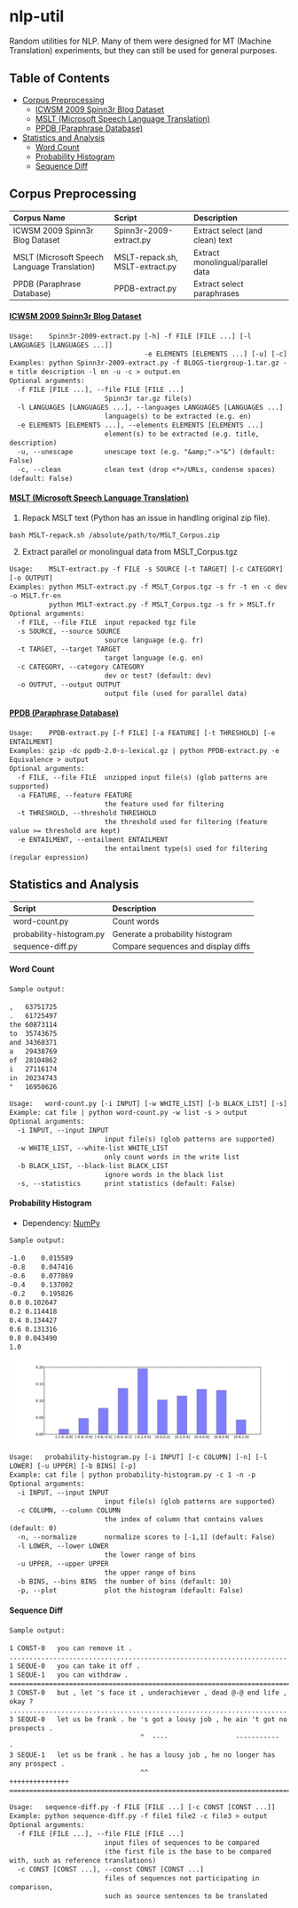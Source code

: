 # nlp-util
Random utilities for NLP. Many of them were designed for MT (Machine Translation) experiments, but they can still be used for general purposes.

## Table of Contents

- [Corpus Preprocessing](#corpus-preprocessing)
  * [ICWSM 2009 Spinn3r Blog Dataset](#icwsm-2009-spinn3r-blog-dataset)
  * [MSLT (Microsoft Speech Language Translation)](#mslt-microsoft-speech-language-translation)
  * [PPDB (Paraphrase Database)](#ppdb-paraphrase-database)
- [Statistics and Analysis](#statistics-and-analysis)
  * [Word Count](#word-count)
  * [Probability Histogram](#probability-histogram)
  * [Sequence Diff](#sequence-diff)

## Corpus Preprocessing

| Corpus Name | Script | Description |
| :---------- | :----- | :---------- |
| ICWSM 2009 Spinn3r Blog Dataset | Spinn3r-2009-extract.py | Extract select (and clean) text |
| MSLT (Microsoft Speech Language Translation) | MSLT-repack.sh, MSLT-extract.py | Extract monolingual/parallel data |
| PPDB (Paraphrase Database) | PPDB-extract.py | Extract select paraphrases |

#### [ICWSM 2009 Spinn3r Blog Dataset](http://www.icwsm.org/data/)
```
Usage:    Spinn3r-2009-extract.py [-h] -f FILE [FILE ...] [-l LANGUAGES [LANGUAGES ...]]
                                  -e ELEMENTS [ELEMENTS ...] [-u] [-c]
Examples: python Spinn3r-2009-extract.py -f BLOGS-tiergroup-1.tar.gz -e title description -l en -u -c > output.en
Optional arguments:
  -f FILE [FILE ...], --file FILE [FILE ...]
                        Spinn3r tar.gz file(s)
  -l LANGUAGES [LANGUAGES ...], --languages LANGUAGES [LANGUAGES ...]
                        language(s) to be extracted (e.g. en)
  -e ELEMENTS [ELEMENTS ...], --elements ELEMENTS [ELEMENTS ...]
                        element(s) to be extracted (e.g. title, description)
  -u, --unescape        unescape text (e.g. "&amp;"->"&") (default: False)
  -c, --clean           clean text (drop <*>/URLs, condense spaces) (default: False)
```

#### [MSLT (Microsoft Speech Language Translation)](https://github.com/MicrosoftTranslator/MSLT-Corpus)
1. Repack MSLT text (Python has an issue in handling original zip file).
```
bash MSLT-repack.sh /absolute/path/to/MSLT_Corpus.zip
```
2. Extract parallel or monolingual data from MSLT_Corpus.tgz
```
Usage:    MSLT-extract.py -f FILE -s SOURCE [-t TARGET] [-c CATEGORY] [-o OUTPUT]
Examples: python MSLT-extract.py -f MSLT_Corpus.tgz -s fr -t en -c dev -o MSLT.fr-en
          python MSLT-extract.py -f MSLT_Corpus.tgz -s fr > MSLT.fr
Optional arguments:
  -f FILE, --file FILE  input repacked tgz file
  -s SOURCE, --source SOURCE
                        source language (e.g. fr)
  -t TARGET, --target TARGET
                        target language (e.g. en)
  -c CATEGORY, --category CATEGORY
                        dev or test? (default: dev)
  -o OUTPUT, --output OUTPUT
                        output file (used for parallel data)
```

#### [PPDB (Paraphrase Database)](http://paraphrase.org/#/download)
```
Usage:    PPDB-extract.py [-f FILE] [-a FEATURE] [-t THRESHOLD] [-e ENTAILMENT]
Examples: gzip -dc ppdb-2.0-s-lexical.gz | python PPDB-extract.py -e Equivalence > output
Optional arguments:
  -f FILE, --file FILE  unzipped input file(s) (glob patterns are supported)
  -a FEATURE, --feature FEATURE
                        the feature used for filtering
  -t THRESHOLD, --threshold THRESHOLD
                        the threshold used for filtering (feature value >= threshold are kept)
  -e ENTAILMENT, --entailment ENTAILMENT
                        the entailment type(s) used for filtering (regular expression)
```

## Statistics and Analysis

| Script | Description |
| :----- | :---------- |
| word-count.py | Count words |
| probability-histogram.py | Generate a probability histogram |
| sequence-diff.py | Compare sequences and display diffs |

#### Word Count
```
Sample output:

,	63751725
.	61725497
the	60873114
to	35743675
and	34360371
a	29438769
of	28104862
i	27116174
in	20234743
"	16950626
```
```
Usage:   word-count.py [-i INPUT] [-w WHITE_LIST] [-b BLACK_LIST] [-s]
Example: cat file | python word-count.py -w list -s > output
Optional arguments:
  -i INPUT, --input INPUT
                        input file(s) (glob patterns are supported)
  -w WHITE_LIST, --white-list WHITE_LIST
                        only count words in the write list
  -b BLACK_LIST, --black-list BLACK_LIST
                        ignore words in the black list
  -s, --statistics      print statistics (default: False)
```

#### Probability Histogram
- Dependency: [NumPy](http://www.numpy.org/)
```
Sample output:

-1.0	0.015589
-0.8	0.047416
-0.6	0.077869
-0.4	0.137002
-0.2	0.195826
0.0	0.102647
0.2	0.114418
0.4	0.134427
0.6	0.131316
0.8	0.043490
1.0
```
![plot of probability-histogram](figures/probability-histogram.svg)
```
Usage:   probability-histogram.py [-i INPUT] [-c COLUMN] [-n] [-l LOWER] [-u UPPER] [-b BINS] [-p]
Example: cat file | python probability-histogram.py -c 1 -n -p
Optional arguments:
  -i INPUT, --input INPUT
                        input file(s) (glob patterns are supported)
  -c COLUMN, --column COLUMN
                        the index of column that contains values (default: 0)
  -n, --normalize       normalize scores to [-1,1] (default: False)
  -l LOWER, --lower LOWER
                        the lower range of bins
  -u UPPER, --upper UPPER
                        the upper range of bins
  -b BINS, --bins BINS  the number of bins (default: 10)
  -p, --plot            plot the histogram (default: False)
```

#### Sequence Diff
```
Sample output:

1 CONST-0	you can remove it .
....................................................................................................
1 SEQUE-0	you can take it off .
1 SEQUE-1	you can withdraw .
====================================================================================================
3 CONST-0	but , let 's face it , underachiever , dead @-@ end life , okay ?
....................................................................................................
3 SEQUE-0	let us be frank . he 's got a lousy job , he ain 't got no prospects .
           	                     ^  ----                 -----------           -
3 SEQUE-1	let us be frank . he has a lousy job , he no longer has any prospect .
           	                     ^^                     +++++++++++++++
====================================================================================================
```
```
Usage:   sequence-diff.py -f FILE [FILE ...] [-c CONST [CONST ...]]
Example: python sequence-diff.py -f file1 file2 -c file3 > output
Optional arguments:
  -f FILE [FILE ...], --file FILE [FILE ...]
                        input files of sequences to be compared
                        (the first file is the base to be compared with, such as reference translations)
  -c CONST [CONST ...], --const CONST [CONST ...]
                        files of sequences not participating in comparison,
                        such as source sentences to be translated
```